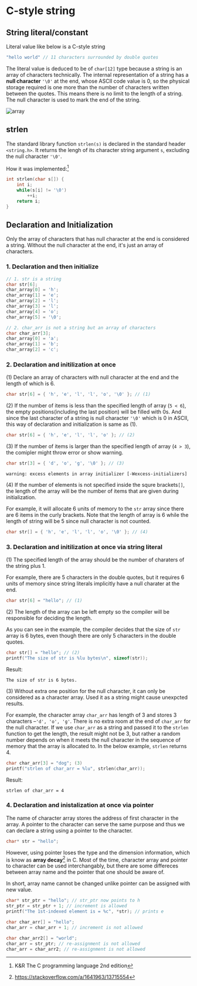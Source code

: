 # C-style string

## String literal/constant

Literal value like below is a C-style string

```cpp
"hello world" // 11 characters surrounded by double quotes
```

The literal value is deduced to be of `char[12]` type because a string is an array of characters technically. The internal representation of a string has a **null character** `'\0'` at the end, whose ASCII code value is 0, so the physical storage required is one more than the number of characters written between the quotes. This means there is no limit to the length of a string. The null character is used to mark the end of the string.

![array](https://hackmd.io/_uploads/rkU5T-Mca.png)


## strlen
The standard library function `strlen(s)` is declared in the standard header `<string.h>`. It returns the lengh of its character string argument `s`, excluding the null character `'\0'`.

How it was implemented:[^1]

```cpp
int strlen(char s[]) {
    int i;
    while(s[i] != '\0')
        ++i;
    return i;
}
```

## Declaration and Initialization

Only the array of characters that has null character at the end is considered a string. Without the null character at the end, it's just an array of characters.

### 1. Declaration and then initialize

```cpp
// 1. str is a string
char str[6];
char_array[0] = 'h';
char_array[1] = 'e';
char_array[2] = 'l';
char_array[3] = 'l';
char_array[4] = 'o';
char_array[5] = '\0';

// 2. char_arr is not a string but an array of characters
char char_arr[3];
char_array[0] = 'a';
char_array[1] = 'b';
char_array[2] = 'c';
```

### 2. Declaration and initilization at once

(1) Declare an array of characters with null character at the end and the length of which is 6.
```cpp
char str[6] = { 'h', 'e', 'l', 'l', 'o', '\0' }; // (1)
```
(2) If the number of items is less than the specified length of array (`5 < 6`), the empty positions(including the last position) will be filled with 0s. And since the last character of a string is null character `'\0'` which is 0 in ASCII, this way of declaration and initialization is same as (1).

```cpp
char str[6] = { 'h', 'e', 'l', 'l', 'o' }; // (2)
```

(3) If the number of items is larger than the specified length of array (`4 > 3`), the comipler might throw error or show warning.
```cpp
char str[3] = { 'd', 'o', 'g', '\0' }; // (3)
```

```
warning: excess elements in array initializer [-Wexcess-initializers]
```

(4) If the number of elements is not specified inside the squre brackets`[]`, the length of the array will be the number of items that are given during initialization. 

For example, it will allocate 6 units of memory to the `str` array since there are 6 items in the curly brackets. Note that the length of array is 6 while the length of string will be 5 since null character is not counted.

```cpp
char str[] = { 'h', 'e', 'l', 'l', 'o', '\0' }; // (4)
```

### 3. Declaration and initilization at once via string literal

(1) The specified length of the array should be the number of charaters of the string plus 1.

For example, there are 5 characters in the double quotes, but it requires 6 units of memory since string literals implicitly have a null charater at the end.

```cpp
char str[6] = "hello"; // (1)
```

(2) The length of the array can be left empty so the compiler will be responsible for deciding the length.

As you can see in the example, the compiler decides that the size of `str` array is 6 bytes, even though there are only 5 characters in the double quotes.

```cpp
char str[] = "hello"; // (2)
printf("The size of str is %lu bytes\n", sizeof(str));
```

Result:
```
The size of str is 6 bytes.
```

(3) Without extra one position for the null character, it can only be considered as a character array. Used it as a string might cause unexpcted results.

For example, the character array `char_arr` has length of 3 and stores 3 characters –`'d', 'o', 'g'`. There is no extra room at the end of `char_arr` for the null character. If we use `char_arr` as a string and passed it to the `strlen` function to get the length, the result might not be 3, but rather a random number depends on when it meets the null character in the sequence of memory that the array is allocated to. In the below example, `strlen` returns 4.

```cpp
char char_arr[3] = "dog"; (3)
printf("strlen of char_arr = %lu", strlen(char_arr));
```
Result:
```
strlen of char_arr = 4
```

### 4. Declaration and inistalization at once via pointer

The name of character array stores the address of first character in the array. A pointer to the character can serve the same purpose and thus we can declare a string using a pointer to the character.

```cpp
char* str = "hello";
```

However, using pointer loses the type and the dimension information, which is know as **array decay**[^2] in C. Most of the time, character array and pointer to character can be used interchangably, but there are some differeces between array name and the pointer that one should be aware of. 

In short, array name cannot be changed unlike pointer can be assigned with new value.

```cpp
char* str_ptr = "hello"; // str_ptr now points to h
str_ptr = str_ptr + 1; // increment is allowed
printf("The 1st-indexed element is = %c", *str); // prints e
```

```cpp
char char_arr[] = "hello";
char_arr = char_arr + 1; // increment is not allowed

char char_arr2[] = "world";
char_arr = str_ptr; // re-assignment is not allowed
char_arr = char_arr2; // re-assignment is not allowed
```

[^1]: K&R The C programming language 2nd edition
[^2]: https://stackoverflow.com/a/1641963/13715554
